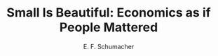---
author: E. F. Schumacher
title: 'Small Is Beautiful: Economics as if People Mattered'
layout: book
link: false
---